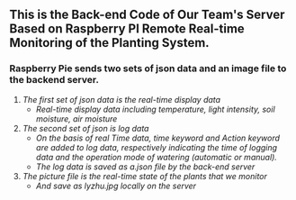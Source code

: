 ## This is the Back-end Code of Our Team's Server Based on Raspberry PI Remote Real-time Monitoring of the Planting System.
### Raspberry Pie sends two sets of json data and an image file to the backend server.
1. *The first set of json data is the real-time display data*
    * *Real-time display data including temperature, light intensity, soil moisture, air moisture*
2. *The second set of json is log data*
    * *On the basis of real Time data, time keyword and Action keyword are added to log data, respectively indicating the time of logging data and the operation mode of watering (automatic or manual).*
    * *The log data is saved as a.json file by the back-end server*
3. *The picture file is the real-time state of the plants that we monitor*
    * *And save as lyzhu.jpg locally on the server*
